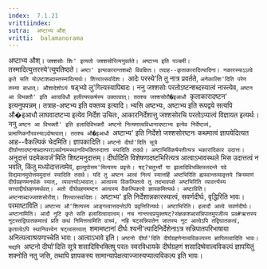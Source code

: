 ```yaml
---
index:  7.1.21
vrittiindex: 
sutra:  अष्टाभ्य औश्
vritti:  balamanorama 
---
```


अष्टाभ्य औश्। `जश्शसोः शिः' इत्यतो जश्शसोरित्यनुवर्तते। अष्टाभ्य इति पञ्चमी। `तस्मादित्युत्तरस्ये'त्युपतिष्ठते। `अष्टा' इत्याकारान्तशब्दो विवक्षितः। तदाह--कृताकारादित्यादिना। नकारस्याऽऽत्वे कृते सति योऽष्टाशब्दास्तस्मादित्यर्थः। शित्त्वात्सर्वादेशः। `आदेः परस्ये'ति तु नात्र प्रवर्तते, `अनेकाल्शि'दिति परेण तस्या बाधात्। औशादेशोऽयं `षड्भ्यो लु'गित्यस्यापिबादः। ननु जश्शसोः परतोऽष्टन्शब्दस्यात्वं नास्त्येव, `अष्टन आ विभक्तौ' इति आत्वविधौ हलीत्यपकर्षस्य उक्तत्वात्। ततश्च जश्शसोरौ�इआधौ `कृताकारादष्टन' इत्यनुपपन्नम्। तत्राह-अष्टभ्य इति वक्तव्य इत्यादि। भ्यसि अष्टभ्यः, अष्टाभ्य इति रूपद्वये सत्यपि औ�इआधौ लाघवादष्टभ्य इत्येव निर्देश उचितः, आकारनिर्देशात्तु जश्शसोरचि परतोऽप्यात्वं विज्ञायत इत्यर्थः। ननु `अष्टन आ विभक्तौ' इति हलादिविभक्तौ अष्टनो नित्यमात्वविधानादष्टाभ्य इत्येव निर्देष्टव्यं, प्रामाणिकगौरवस्याऽदोषत्वात्। ततश्च औ�इआधौ `अष्टाभ्य' इति निर्देशो जश्शसोरष्टनः कथमात्वं ज्ञापयेदित्यत आह--वैकल्पिकं चेदमिति। ज्ञापकादिति। `अष्टनो दीर्घा'दिति सूत्रे दीर्घान्तादष्टन्शब्दात्पराऽसर्वनामस्थानविभक्तिरुदात्ता स्यादिति तदर्थः। अष्टाभिविंकर्षयतीत्यत्र भकारादिकार उदात्तः। `अनुदात्तं पदमेकवर्ज'मिति शिष्टमनुदात्तम्। दीर्घादिति विशेषणादष्टभिरित्यत्र आत्वाऽभावस्थले भिस उदात्तत्वं न भवति, किंतु मध्योदात्तत्वमेव, `झल्युपोत्तम'मित्यस्य प्रवृत्तेः। षट्?चतुर्भ्यो या झलादिविभक्तिस्तदन्ते पदे विद्यमानमुपोत्तममुदात्तं स्यादिति तदर्थः। यदि तु अष्टन आत्वं नित्यं स्यात्तर्हि अष्टभिरिति ह्यस्वान्तव्यावृत्तये क्रियमाणं दीर्घग्रहणमनर्थकं स्यात्, व्यावर्त्त्याऽभावात्। आत्वस्य विकल्पितत्वे तु तदभावपक्षे अष्टभिरिति व्यावर्त्त्यस्य सत्त्वाद्दीर्घग्रहणमर्थवत्। अतो दीर्घग्रहणमष्टन आत्वस्य वैकल्पिकत्वे ज्ञापकमित्यर्थः। अष्टाविति। अष्टन्शब्दाज्जश्शसोरौश्। शित्त्वात्सर्वादेशः। `अष्टाभ्य' इति निर्देशान्नकारस्यात्वं, सवर्णदीर्घः, वृद्धिरिति भावः। परमाष्टाविति। `अष्टाभ्य औ'शित्यस्य आङ्गत्वात्तदन्तेऽपि प्रवृत्तिरित्यर्थः। अष्टाभिरिति। हलादौ आत्वे सवर्णदीर्घः। अष्टानामिति। आदौ नुटि कृते सति हलादित्वादात्वम्। नच नान्तत्वप्रयुक्तषट्?संज्ञकशब्दसन्निपातमुपजीव्य प्रव#ऋत्तस्य नुटस्तद्विघातकमात्वं प्रति कथं निमित्तत्वमिति वाच्यं, नहि षट्सन्निपातेन जातस्य नुट आत्वेऽपि तद्विघातकत्वं, कृतात्वेऽपि स्थानिवत्त्वेन षट्त्वसत्त्वात् `शमामष्टानां दीर्घः श्यनी'त्यादिनिर्देशेनाऽत्र सन्निपातपरिभाषाया अनित्यत्वाश्रयणाच्चेति भावः। आत्वाऽभावे इति। `अष्टनो दीर्घा'दिति दीर्घग्रहणेनात्वविकल्पस्य ज्ञापितत्वादिति भावः। यद्यपि `अष्टनो दीर्घा'दिति सूत्रे शसादिविभक्तिषु परतः स्वरविधायके दीर्घग्रहणं शसादिष्वेवात्वविकल्पं ज्ञापयितुं शक्नोति नतु जसि, तथापि ज्ञापकस्य सामान्यापेक्षत्वाज्जास्यप्यात्वविकल्प इति भावः। 

